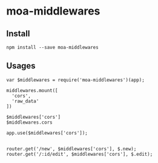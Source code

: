 # moa-middlewares


## Install

    npm install --save moa-middlewares

## Usages

```
var $middlewares = require('moa-middlewares')(app);

middlewares.mount([
  'cors',
  'raw_data'
])

$middlewares['cors']
$middlewares.cors

app.use($middlewares['cors']);


router.get('/new', $middlewares['cors'], $.new);  
router.get('/:id/edit', $middlewares['cors'], $.edit);
```